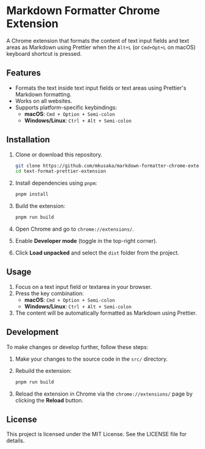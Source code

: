 # Markdown Formatter Chrome Extension

A Chrome extension that formats the content of text input fields and text areas as Markdown using Prettier when the `Alt+L` (or `Cmd+Opt+L` on macOS) keyboard shortcut is pressed.

## Features

- Formats the text inside text input fields or text areas using Prettier's Markdown formatting.
- Works on all websites.
- Supports platform-specific keybindings:
    - **macOS**: `Cmd + Option + Semi-colon`
    - **Windows/Linux**: `Ctrl + Alt + Semi-colon`

## Installation

1. Clone or download this repository.

    ```bash
    git clone https://github.com/mkusaka/markdown-formatter-chrome-extension.git
    cd text-format-prettier-extension
    
    ```

2. Install dependencies using `pnpm`:

    ```bash
    pnpm install
    ```

3. Build the extension:

    ```bash
    pnpm run build
    ```

4. Open Chrome and go to `chrome://extensions/`.
5. Enable **Developer mode** (toggle in the top-right corner).
6. Click **Load unpacked** and select the `dist` folder from the project.

## Usage

1. Focus on a text input field or textarea in your browser.
2. Press the key combination:
    - **macOS**: `Cmd + Option + Semi-colon`
    - **Windows/Linux**: `Ctrl + Alt + Semi-colon`
3. The content will be automatically formatted as Markdown using Prettier.

## Development

To make changes or develop further, follow these steps:

1. Make your changes to the source code in the `src/` directory.
2. Rebuild the extension:

    ```bash
    pnpm run build
    ```

3. Reload the extension in Chrome via the `chrome://extensions/` page by clicking the **Reload** button.

## License

This project is licensed under the MIT License. See the LICENSE file for details.
